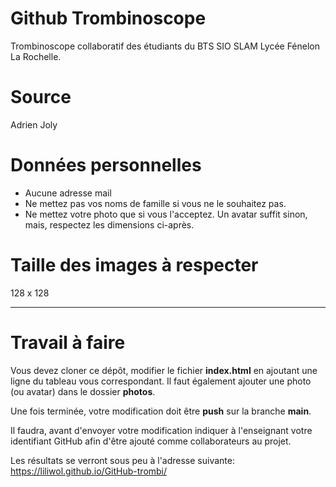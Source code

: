 # Github Trombinoscope

Trombinoscope collaboratif des étudiants du BTS SIO SLAM Lycée Fénelon La Rochelle.

# Source

Adrien Joly

# Données personnelles

* Aucune adresse mail
* Ne mettez pas vos noms de famille si vous ne le souhaitez pas.
* Ne mettez votre photo que si vous l'acceptez. Un avatar suffit sinon, mais, respectez les dimensions ci-après.

# Taille des images à respecter

128 x 128

***

# Travail à faire

Vous devez cloner ce dépôt, modifier le fichier **index.html** en ajoutant une ligne du tableau vous correspondant.
Il faut également ajouter une photo (ou avatar) dans le dossier **photos**.

Une fois terminée, votre modification doit être **push** sur la branche **main**.

Il faudra, avant d'envoyer votre modification indiquer à l'enseignant votre identifiant GitHub afin d'être ajouté comme collaborateurs au projet.

Les résultats se verront sous peu à l'adresse suivante: https://liliwol.github.io/GitHub-trombi/ 